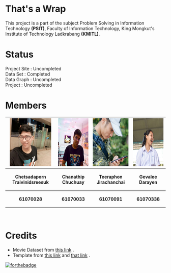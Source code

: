 # That's a Wrap
This project is a part of the subject Problem Solving in Information Technology **(PSIT)**, Faculty of Information Technology, King Mongkut's Institute of Technology Ladkrabang **(KMITL)**.

# Status
Project Site : Uncompleted<br>
Data Set     : Completed<br>
Data Graph   : Uncompleted<br>
Project      : Uncompleted<br>

# Members

<center><table>
 <tr>
  <th><img src="Docs/img/team/1.jpg" height="150" width="130"></th>
  <th><img src="Docs/img/team/2.jpg" height="150" width="150"></th>
  <th><img src="Docs/img/team/3.jpg" height="150" width="150"></th>
  <th><img src="Docs/img/team/4.jpg" height="150" width="150"></th>
 </tr>
 <tr>
  <th><p align="center">Chetsadaporn Traivinidsreesuk</p></th> 
  <th><p align="center">Chanathip Chuchuay</p></th>
  <th><p align="center">Teeraphon Jirachanchai</p></th>
  <th><p align="center">Gevalee Darayen</p></th>
 </tr>
 <tr>
  <th><p align="center">61070028</p></th>
  <th><p align="center">61070033</p></th>
  <th><p align="center">61070091</p></th>
  <th><p align="center">61070338</p></th>
 </table></center>
 
<br />

# Credits
 - Movie Dataset from [this link](https://www.kaggle.com/rounakbanik/the-movies-dataset) .
 - Template from [this link](https://www.kaggle.com/rounakbanik/the-movies-dataset) and [that link](https://startbootstrap.com/template-overviews/full-slider/) .

[![forthebadge](https://forthebadge.com/images/badges/made-with-python.svg)](https://forthebadge.com)
